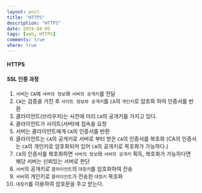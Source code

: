```yaml
---
layout: post
title: "HTTPS"
description: "HTTPS"
date: 2019-04-05
tags: [web, HTTPS]
comments: true
share: true
---
```


#### HTTPS

#### SSL 인증 과정
1. `서버`는 `CA`에 `서버의 정보`와 `서버의 공개키`를 전달
2. `CA`는 검증을 거친 후 `사이트 정보와 공개키`를 `CA`의 `개인키`로 암호화 하여 인증서를 반환
3. 클라이언트(브라우저)는 사전에 미리 `CA`의 공개키를 가지고 있다.
4. 클라이언트가 사이트(서버)에 접속을 요청
5. 서버는 클라이언트에게 `CA`의 인증서를 반환
6. 클라이언트는 `CA`의 공개키로 서버로 부터 받은 `CA`의 인증서를 복호화 (CA의 인증서는 `CA`의 개인키로 암호화되어 있어 `CA`의 공개키로 복호화가 가능하다.)
7. `CA`의 인증서를 복호화하면 `서버의 정보`와 `서버의 공개키` 획득, 복호화가 가능하다면 해당 서버는 신뢰있는 서버로 판단
8. `서버`의 공개키로 `클라이언트`의 `대칭키`를 암호화하여 전송
9. `서버`의 개인키로 `클라이언트`가 전송한 `대칭키` 복호화
10. `대칭키`를 이용하여 암호문을 주고 받는다.
